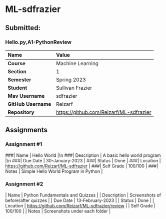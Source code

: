 # ML-sdfrazier

## Submitted:
### Hello.py,A1-PythonReview

| Name | Value |
|:---|:---|
| **Course** | Machine Learning |
| **Section** | 1 |
| **Semester** | Spring 2023 |
| **Student** | Sullivan Frazier |
| **Mav Username**            | sdfrazier |
| **GitHub Username**         | Reizarf |
| **Repository**          | https://github.com/Reizarf/ML-sdfrazier |

## Assignments

### Assignment #1

###| Name | Hello World |\n
###| Description | A basic hello world program |\n
###| Due Date | 30-January-2023 |
###| Status | Done |
###| Location | https://github.com/Reizarf/ML-sdfrazier |
###| Self Grade | 100/100 |
###| Notes | Simple Hello World Program in Python |

### Assignment #2

| Name | Python Fundamentals and Quizzes |
| Description | Screenshots of before/after quizzes |
| Due Date | 13-February-2023 |
| Status | Done |
| Location | https://github.com/Reizarf/ML-sdfrazier/review |
| Self Grade | 100/100 |
| Notes | Screenshots under each folder |


